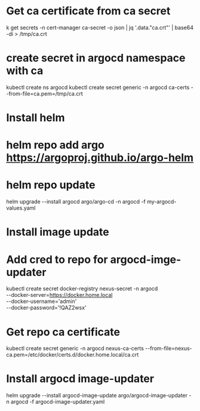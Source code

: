 # Get ca certificate from ca secret 
k get secrets -n cert-manager ca-secret -o json | jq '.data."ca.crt"' | base64 -di > /tmp/ca.crt

# create secret in argocd namespace with ca
kubectl create ns argocd 
kubectl create secret generic -n argocd ca-certs --from-file=ca.pem=/tmp/ca.crt

# Install helm
# helm repo add argo https://argoproj.github.io/argo-helm
# helm repo update 
helm upgrade --install argocd argo/argo-cd -n argocd  -f my-argocd-values.yaml

# Install image update
# Add cred to repo for argocd-imge-updater
kubectl create secret docker-registry nexus-secret -n argocd \
 --docker-server=https://docker.home.local \
 --docker-username='admin' \
 --docker-password='!QAZ2wsx'

 # Get repo ca certificate
kubectl create secret generic -n argocd nexus-ca-certs --from-file=nexus-ca.pem=/etc/docker/certs.d/docker.home.local/ca.crt

# Install argocd image-updater
helm upgrade --install argocd-image-update argo/argocd-image-updater -n argocd -f argocd-image-updater.yaml
